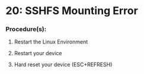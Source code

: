 # 20: SSHFS Mounting Error

### Procedure(s):

1. Restart the Linux Environment

2. Restart your device

3. Hard reset your device (ESC+REFRESH)
